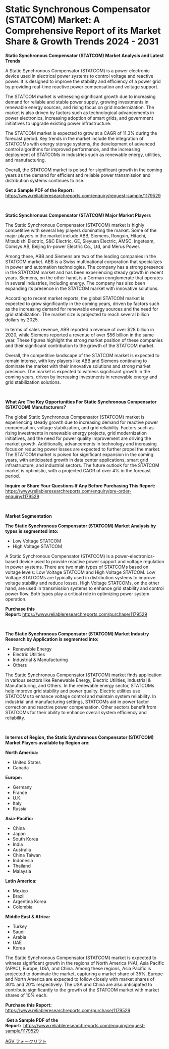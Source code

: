 <p><h1>Static Synchronous Compensator (STATCOM) Market: A Comprehensive Report of its Market Share & Growth Trends 2024 - 2031</h1></p><p><strong>Static Synchronous Compensator (STATCOM) Market Analysis and Latest Trends</strong></p>
<p><p>A Static Synchronous Compensator (STATCOM) is a power electronic device used in electrical power systems to control voltage and reactive power. It is designed to improve the stability and efficiency of a power grid by providing real-time reactive power compensation and voltage support.</p><p>The STATCOM market is witnessing significant growth due to increasing demand for reliable and stable power supply, growing investments in renewable energy sources, and rising focus on grid modernization. The market is also driven by factors such as technological advancements in power electronics, increasing adoption of smart grids, and government initiatives to upgrade existing power infrastructure.</p><p>The STATCOM market is expected to grow at a CAGR of 11.3% during the forecast period. Key trends in the market include the integration of STATCOMs with energy storage systems, the development of advanced control algorithms for improved performance, and the increasing deployment of STATCOMs in industries such as renewable energy, utilities, and manufacturing.</p><p>Overall, the STATCOM market is poised for significant growth in the coming years as the demand for efficient and reliable power transmission and distribution systems continues to rise.</p></p>
<p><strong>Get a Sample PDF of the Report:&nbsp;</strong> <a href="https://www.reliableresearchreports.com/enquiry/request-sample/1179529">https://www.reliableresearchreports.com/enquiry/request-sample/1179529</a></p>
<p>&nbsp;</p>
<p><strong>Static Synchronous Compensator (STATCOM) Major Market Players</strong></p>
<p><p>The Static Synchronous Compensator (STATCOM) market is highly competitive with several key players dominating the market. Some of the major players in the market include ABB, Siemens, Rongxin, Hitachi, Mitsubishi Electric, S&C Electric, GE, Sieyuan Electric, AMSC, Ingeteam, Comsys AB, Beijing In-power Electric Co., Ltd, and Merus Power.</p><p>Among these, ABB and Siemens are two of the leading companies in the STATCOM market. ABB is a Swiss multinational corporation that specializes in power and automation technologies. The company has a strong presence in the STATCOM market and has been experiencing steady growth in recent years. Siemens, on the other hand, is a German conglomerate that operates in several industries, including energy. The company has also been expanding its presence in the STATCOM market with innovative solutions.</p><p>According to recent market reports, the global STATCOM market is expected to grow significantly in the coming years, driven by factors such as the increasing demand for renewable energy sources and the need for grid stabilization. The market size is projected to reach several billion dollars by 2025.</p><p>In terms of sales revenue, ABB reported a revenue of over $28 billion in 2020, while Siemens reported a revenue of over $56 billion in the same year. These figures highlight the strong market position of these companies and their significant contribution to the growth of the STATCOM market.</p><p>Overall, the competitive landscape of the STATCOM market is expected to remain intense, with key players like ABB and Siemens continuing to dominate the market with their innovative solutions and strong market presence. The market is expected to witness significant growth in the coming years, driven by increasing investments in renewable energy and grid stabilization solutions.</p></p>
<p>&nbsp;</p>
<p><strong>What Are The Key Opportunities For Static Synchronous Compensator (STATCOM) Manufacturers?</strong></p>
<p><p>The global Static Synchronous Compensator (STATCOM) market is experiencing steady growth due to increasing demand for reactive power compensation, voltage stabilization, and grid reliability. Factors such as rising investments in renewable energy projects, grid modernization initiatives, and the need for power quality improvement are driving the market growth. Additionally, advancements in technology and increasing focus on reducing power losses are expected to further propel the market. The STATCOM market is poised for significant expansion in the coming years, with anticipated growth in data center applications, smart grid infrastructure, and industrial sectors. The future outlook for the STATCOM market is optimistic, with a projected CAGR of over 4% in the forecast period.</p></p>
<p><strong>Inquire or Share Your Questions If Any Before Purchasing This Report:</strong> <a href="https://www.reliableresearchreports.com/enquiry/pre-order-enquiry/1179529">https://www.reliableresearchreports.com/enquiry/pre-order-enquiry/1179529</a></p>
<p>&nbsp;</p>
<p><strong>Market Segmentation</strong></p>
<p><strong>The Static Synchronous Compensator (STATCOM) Market Analysis by types is segmented into:</strong></p>
<p><ul><li>Low Voltage STATCOM</li><li>High Voltage STATCOM</li></ul></p>
<p><p>A Static Synchronous Compensator (STATCOM) is a power-electronics-based device used to provide reactive power support and voltage regulation in power systems. There are two main types of STATCOMs based on voltage levels: Low Voltage STATCOM and High Voltage STATCOM. Low Voltage STATCOMs are typically used in distribution systems to improve voltage stability and reduce losses. High Voltage STATCOMs, on the other hand, are used in transmission systems to enhance grid stability and control power flow. Both types play a critical role in optimizing power system operation.</p></p>
<p><strong>Purchase this Report:&nbsp;</strong><a href="https://www.reliableresearchreports.com/purchase/1179529">https://www.reliableresearchreports.com/purchase/1179529</a></p>
<p>&nbsp;</p>
<p><strong>The Static Synchronous Compensator (STATCOM) Market Industry Research by Application is segmented into:</strong></p>
<p><ul><li>Renewable Energy</li><li>Electric Utilities</li><li>Industrial & Manufacturing</li><li>Others</li></ul></p>
<p><p>The Static Synchronous Compensator (STATCOM) market finds application in various sectors like Renewable Energy, Electric Utilities, Industrial & Manufacturing, and Others. In the renewable energy sector, STATCOMs help improve grid stability and power quality. Electric utilities use STATCOMs to enhance voltage control and maintain system reliability. In industrial and manufacturing settings, STATCOMs aid in power factor correction and reactive power compensation. Other sectors benefit from STATCOMs for their ability to enhance overall system efficiency and reliability.</p></p>
<p>&nbsp;</p>
<p><strong>In terms of Region, the Static Synchronous Compensator (STATCOM) Market Players available by Region are:</strong></p>
<p>
    <p> <strong> North America: </strong>
        <ul>
            <li>United States</li>
            <li>Canada</li>
        </ul>
        </p> 
    <p> <strong> Europe: </strong>
        <ul>
            <li>Germany</li>
            <li>France</li>
            <li>U.K.</li>
            <li>Italy</li>
            <li>Russia</li>
        </ul>
        </p> 
    <p> <strong> Asia-Pacific: </strong>
        <ul>
            <li>China</li>
            <li>Japan</li>
            <li>South Korea</li>
            <li>India</li>
            <li>Australia</li>
            <li>China Taiwan</li>
            <li>Indonesia</li>
            <li>Thailand</li>
            <li>Malaysia</li>
        </ul>
        </p> 
    <p> <strong> Latin America: </strong>
        <ul>
            <li>Mexico</li>
            <li>Brazil</li>
            <li>Argentina Korea</li>
            <li>Colombia</li>
        </ul>
        </p> 
    <p> <strong> Middle East & Africa: </strong>
        <ul>
            <li>Turkey</li>
            <li>Saudi</li>
            <li>Arabia</li>
            <li>UAE</li>
            <li>Korea</li>
        </ul>
    </p>
    </p>
<p><p>The Static Synchronous Compensator (STATCOM) market is expected to witness significant growth in the regions of North America (NA), Asia Pacific (APAC), Europe, USA, and China. Among these regions, Asia Pacific is projected to dominate the market, capturing a market share of 35%. Europe and North America are expected to follow closely with market shares of 30% and 20% respectively. The USA and China are also anticipated to contribute significantly to the growth of the STATCOM market with market shares of 10% each.</p></p>
<p><strong>Purchase this Report: </strong><a href="https://www.reliableresearchreports.com/purchase/1179529">https://www.reliableresearchreports.com/purchase/1179529</a></p>
<p>&nbsp;<strong>Get a Sample PDF of the Report:&nbsp;&nbsp;</strong><a href="https://www.reliableresearchreports.com/enquiry/request-sample/1179529">https://www.reliableresearchreports.com/enquiry/request-sample/1179529</a></p>
<p><strong></strong></p>
<p><p><a href="https://github.com/lily-u-genius/Market-Research-Report-List-1/blob/main/526560513138.md">AGV フォークリフト</a></p></p>